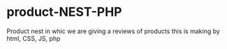 # product-NEST-PHP
Product nest in whic we are giving a reviews of products this is making by html, CSS, JS, php

